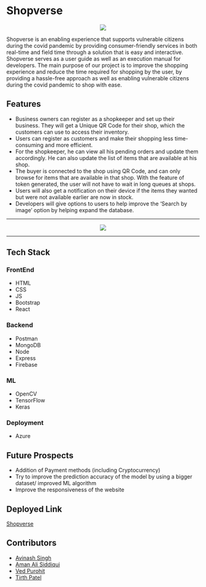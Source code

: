 # Shopverse


<p align="center"><a href="https://istevit.in/" target="_blank">
	<img src="https://ik.imagekit.io/pjbsfzv5ci/111881788-33353b80-89d8-11eb-9db1-746eba087b05_60cRdfJ_4C.png?updatedAt=1636800410212"> </a>
</p>


Shopverse is an enabling experience that supports vulnerable citizens during the covid pandemic by providing consumer-friendly services in both real-time and field time through a solution that is easy and interactive. Shopverse serves as a user guide as well as an execution manual for developers. The main purpose of our project is to improve the shopping experience and reduce the time required for shopping by the user, by providing a hassle-free approach as well as enabling vulnerable citizens during the covid pandemic to shop with ease.


## Features
* Business owners can register as a shopkeeper and set up their business. They will get a Unique QR Code for their shop, which the customers can use to access their inventory.
* Users can register as customers and make their shopping less time-consuming and more efficient.
* For the shopkeeper, he can view all his pending orders and update them accordingly. He can also update the list of items that are available at his shop.
* The buyer is connected to the shop using QR Code, and can only browse for items that are available in that shop. With the feature of token generated, the user will not have to wait in long queues at shops.
* Users will also get a notification on their device if the items they wanted but were not available earlier are now in stock.
* Developers will give options to users to help improve the ‘Search by image’ option by helping expand the database.

<hr>

<p align="center"><a href="https://istevit.in/" target="_blank">
	<img src="https://user-images.githubusercontent.com/74002584/144185252-30ff203d-88d2-4961-ad01-3c60e4eb7544.png"> </a>
</p>

<hr>

## Tech Stack
### FrontEnd
* HTML
* CSS
* JS
* Bootstrap
* React
### Backend
* Postman
* MongoDB
* Node
* Express
* Firebase
### ML
* OpenCV
* TensorFlow
* Keras
### Deployment
* Azure

## Future Prospects
* Addition of Payment methods (including Cryptocurrency)
* Try to improve the prediction accuracy of the model by using a bigger dataset/ improved ML algorithm
* Improve the responsiveness of the website

## Deployed Link
[Shopverse]()

## Contributors
* [Avinash Singh](https://github.com/Avinash-Singh-G)
* [Aman Ali Siddiqui](https://github.com/a-ma-n)
* [Ved Purohit](https://github.com/Ved257)
* [Tirth Patel](https://github.com/Tirth22)

